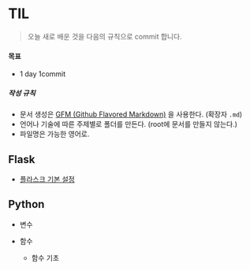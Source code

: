 # TIL

>  오늘 새로 배운 것을 다음의 규칙으로 commit 합니다.



#### 목표

- 1 day 1commit



##### 작성 규칙

- 문서 생성은 [GFM (Github Flavored Markdown)](https://help.github.com/articles/github-flavored-markdown/) 을 사용한다. (확장자 `.md`)
- 언어나 기술에 따른 주제별로 폴더를 만든다. (root에 문서를 만들지 않는다.)
- 파일명은 가능한 영어로.



## Flask

- [플라스크 기본 설정](https://github.com/chj3748/TIL/blob/master/flask/flask.md)

## Python

- 변수

- 함수
  - 함수 기초

